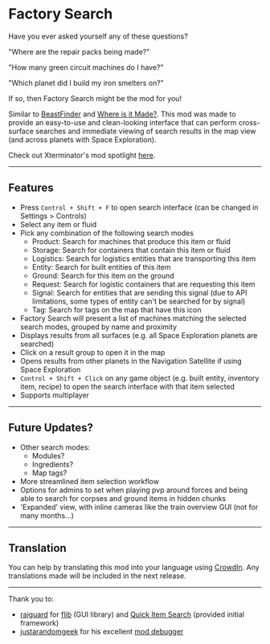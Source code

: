# Factory Search

Have you ever asked yourself any of these questions?

"Where are the repair packs being made?"

"How many green circuit machines do I have?"

"Which planet did I build my iron smelters on?"

If so, then Factory Search might be the mod for you!

Similar to [BeastFinder](https://mods.factorio.com/mod/BeastFinder) and [Where is it Made?](https://mods.factorio.com/mod/WhereIsItMade). This mod was made to provide an easy-to-use and clean-looking interface that can perform cross-surface searches and immediate viewing of search results in the map view (and across planets with Space Exploration).

Check out Xterminator's mod spotlight [here](https://youtu.be/_60XPAT3uas).

-----
## Features

- Press `Control + Shift + F` to open search interface (can be changed in Settings > Controls)
- Select any item or fluid
- Pick any combination of the following search modes
    - Product: Search for machines that produce this item or fluid
    - Storage: Search for containers that contain this item or fluid
    - Logistics: Search for logistics entities that are transporting this item
    - Entity: Search for built entities of this item
    - Ground: Search for this item on the ground
    - Request: Search for logistic containers that are requesting this item
    - Signal: Search for entities that are sending this signal (due to API limitations, some types of entity can't be searched for by signal)
    - Tag: Search for tags on the map that have this icon
- Factory Search will present a list of machines matching the selected search modes, grouped by name and proximity
- Displays results from all surfaces (e.g. all Space Exploration planets are searched)
- Click on a result group to open it in the map
- Opens results from other planets in the Navigation Satellite if using Space Exploration
- `Control + Shift + Click` on any game object (e.g. built entity, inventory item, recipe) to open the search interface with that item selected
- Supports multiplayer

-----
## Future Updates?

- Other search modes:
    - Modules?
    - Ingredients?
    - Map tags?
- More streamlined item selection workflow
- Options for admins to set when playing pvp around forces and being able to search for corpses and ground items in hidden chunks
- 'Expanded' view, with inline cameras like the train overview GUI (not for many months…)

-----
## Translation

You can help by translating this mod into your language using [CrowdIn](https://crowdin.com/project/factorio-mods-localization). Any translations made will be included in the next release.

-----
Thank you to:

- [raiguard](https://mods.factorio.com/user/raiguard) for [flib](https://mods.factorio.com/mod/flib) (GUI library) and [Quick Item Search](https://mods.factorio.com/mod/QuickItemSearch) (provided initial framework)
- [justarandomgeek](https://mods.factorio.com/user/justarandomgeek) for his excellent [mod debugger](https://github.com/justarandomgeek/vscode-factoriomod-debug)